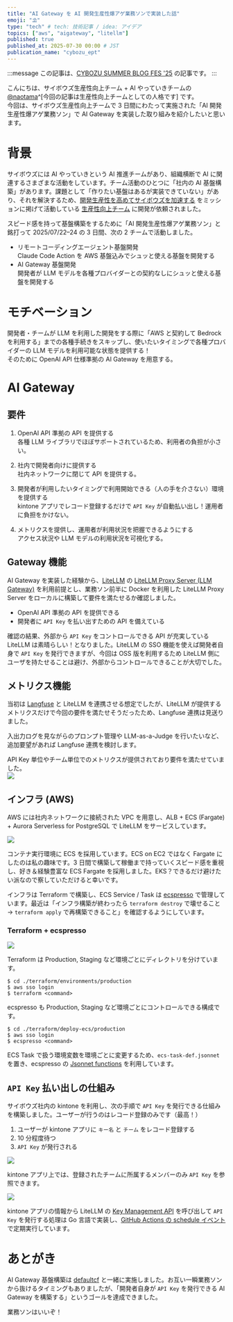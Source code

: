 ```yaml
---
title: "AI Gateway を AI 開発生産性爆アゲ業務ソンで実装した話"
emoji: "⛱️"
type: "tech" # tech: 技術記事 / idea: アイデア
topics: ["aws", "aigateway", "litellm"]
published: true
published_at: 2025-07-30 00:00 # JST
publication_name: "cybozu_ept"
---
```


:::message
この記事は、[CYBOZU SUMMER BLOG FES '25](https://cybozu.github.io/summer-blog-fes-2025/) の記事です。
:::

こんにちは、サイボウズ生産性向上チーム + AI やっていきチームの [@naotama](https://x.com/naotama)^[今回の記事は生産性向上チームとしての人格です] です。  
今回は、サイボウズ生産性向上チームで 3 日間にわたって実施された「AI 開発生産性爆アゲ業務ソン」で AI Gateway を実装した取り組みを紹介したいと思います。

# 背景

サイボウズには AI やっていきという AI 推進チームがあり、組織横断で AI に関連するさまざまな活動をしています。チーム活動のひとつに「社内の AI 基盤構築」があります。課題として「作りたい基盤はあるが実装できていない」があり、それを解決するため、[開発生産性を高めてサイボウズを加速する](https://www.docswell.com/s/cybozu-tech/5R2X3N-engineering-productivity-team-recruitment-information#p3) をミッションに掲げて活動している [生産性向上チーム](https://zenn.dev/p/cybozu_ept) に開発が依頼されました。

スピード感を持って基盤構築をするために「AI 開発生産性爆アゲ業務ソン」と銘打って 2025/07/22–24 の 3 日間、次の 2 チームで活動しました。

- リモートコーディングエージェント基盤開発  
  Claude Code Action を AWS 基盤込みでシュッと使える基盤を開発する
- AI Gateway 基盤開発  
  開発者が LLM モデルを各種プロバイダーとの契約なしにシュッと使える基盤を開発する

# モチベーション

開発者・チームが LLM を利用した開発をする際に「AWS と契約して Bedrock を利用する」までの各種手続きをスキップし、使いたいタイミングで各種プロバイダーの LLM モデルを利用可能な状態を提供する！  
そのために OpenAI API 仕様準拠の AI Gateway を用意する。

# AI Gateway

## 要件

1. OpenAI API 準拠の API を提供する  
   各種 LLM ライブラリでほぼサポートされているため、利用者の負担が小さい。

2. 社内で開発者向けに提供する  
   社内ネットワークに閉じて API を提供する。

3. 開発者が利用したいタイミングで利用開始できる（人の手を介さない）環境を提供する  
   kintone アプリでレコード登録するだけで `API Key` が自動払い出し！運用者に負担をかけない。

4. メトリクスを提供し、運用者が利用状況を把握できるようにする  
   アクセス状況や LLM モデルの利用状況を可視化する。

## Gateway 機能

AI Gateway を実装した経験から、[LiteLLM](https://www.litellm.ai/) の [LiteLLM Proxy Server (LLM Gateway)](https://docs.litellm.ai/docs/simple_proxy) を利用前提とし、業務ソン前半に Docker を利用した LiteLLM Proxy Server をローカルに構築して要件を満たせるか確認しました。

- OpenAI API 準拠の API を提供できる  
- 開発者に `API Key` を払い出すための API を備えている

確認の結果、外部から `API Key` をコントロールできる API が充実している LiteLLM は素晴らしい！となりました。LiteLLM の SSO 機能を使えば開発者自身で `API Key` を発行できますが、今回は OSS 版を利用するため LiteLLM 側にユーザを持たせることは避け、外部からコントロールできることが大切でした。

## メトリクス機能

当初は [Langfuse](https://langfuse.com/) と LiteLLM を連携させる想定でしたが、LiteLLM が提供するメトリクスだけで今回の要件を満たせそうだったため、Langfuse 連携は見送りました。

入出力ログを見ながらのプロンプト管理や LLM-as-a-Judge を行いたいなど、追加要望があれば Langfuse 連携を検討します。

API Key 単位やチーム単位でのメトリクスが提供されており要件を満たせていました。  
![](https://storage.googleapis.com/zenn-user-upload/efaf54a9d0e2-20250727.png)

## インフラ (AWS)

AWS には社内ネットワークに接続された VPC を用意し、ALB + ECS (Fargate) + Aurora Serverless for PostgreSQL で LiteLLM をサービスしています。

![](https://storage.googleapis.com/zenn-user-upload/0955cbebca83-20250727.jpg)

コンテナ実行環境に ECS を採用しています。ECS on EC2 ではなく Fargate にしたのは私の趣味です。3 日間で構築して稼働まで持っていくスピード感を重視し、好き＆経験豊富な ECS Fargate を採用しました。EKS？できるだけ避けたい派なので察していただけると幸いです。

インフラは Terraform で構築し、ECS Service / Task は [ecspresso](https://github.com/kayac/ecspresso) で管理しています。最近は「インフラ構築が終わったら `terraform destroy` で壊せること → `terraform apply` で再構築できること」を確認するようにしています。

### Terraform + ecspresso

![](https://storage.googleapis.com/zenn-user-upload/99e84781a186-20250727.png)

Terraform は Production, Staging など環境ごとにディレクトリを分けています。

```shell
$ cd ./terraform/environments/production
$ aws sso login
$ terraform <command>
```

ecspresso も Production, Staging など環境ごとにコントロールできる構成です。

```shell
$ cd ./terraform/deploy-ecs/production
$ aws sso login
$ ecspresso <command>
```

ECS Task で扱う環境変数を環境ごとに変更するため、`ecs-task-def.jsonnet` を置き、ecspresso の [Jsonnet functions](https://github.com/kayac/ecspresso/blob/v2/README.md#jsonnet-functions) を利用しています。

## `API Key` 払い出しの仕組み

サイボウズ社内の kintone を利用し、次の手順で `API Key` を発行できる仕組みを構築しました。ユーザーが行うのはレコード登録のみです（最高！）

1. ユーザーが kintone アプリに `キー名` と `チーム` をレコード登録する  
2. 10 分程度待つ  
3. `API Key` が発行される

![](https://storage.googleapis.com/zenn-user-upload/81e465430f70-20250727.png)

kintone アプリ上では、登録されたチームに所属するメンバーのみ `API Key` を参照できます。

![](https://storage.googleapis.com/zenn-user-upload/2829a343510e-20250727.png)

kintone アプリの情報から LiteLLM の [Key Management API](https://litellm-api.up.railway.app/#/key%20management) を呼び出して `API Key` を発行する処理は Go 言語で実装し、[GitHub Actions の schedule イベント](https://docs.github.com/ja/actions/reference/workflows-and-actions/events-that-trigger-workflows#schedule) で定期実行しています。

# あとがき

AI Gateway 基盤構築は [defaultcf](https://zenn.dev/defaultcf) と一緒に実施しました。お互い一瞬業務ソンから抜けるタイミングもありましたが、「開発者自身が `API Key` を発行できる AI Gateway を構築する」というゴールを達成できました。

業務ソンはいいぞ！

